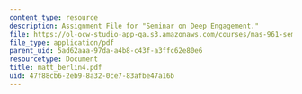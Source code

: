 ```yaml
---
content_type: resource
description: Assignment File for "Seminar on Deep Engagement."
file: https://ol-ocw-studio-app-qa.s3.amazonaws.com/courses/mas-961-seminar-on-deep-engagement-fall-2004/47f88cb62eb98a320ce783afbe47a16b_matt_berlin4.pdf
file_type: application/pdf
parent_uid: 5ad62aaa-97da-a4b8-c43f-a3ffc62e80e6
resourcetype: Document
title: matt_berlin4.pdf
uid: 47f88cb6-2eb9-8a32-0ce7-83afbe47a16b
---
```

